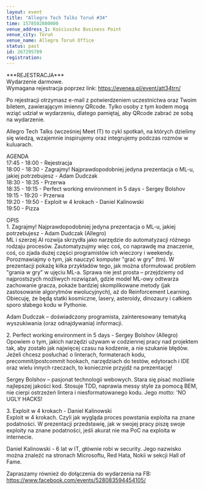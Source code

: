 ```yaml
---
layout: event
title: "Allegro Tech Talks Toruń #34"
time: 1578502800000
venue_address_1: Kościuszko Business Point
venue_city: Toruń
venue_name: Allegro Toruń Office
status: past
id: 267295789
registration: 
---
```


<p>***REJESTRACJA***
  <br/>Wydarzenie darmowe.
  <br/>Wymagana rejestracja poprzez link:
  <a href="https://evenea.pl/event/att34trn/" class="linkified">https://evenea.pl/event/att34trn/</a>
</p>
<p>Po rejestracji otrzymasz e-mail z potwierdzeniem uczestnictwa oraz Twoim biletem, zawierającym imienny QRcode. Tylko osoby z tym kodem mogą wziąć udział w wydarzeniu, dlatego pamiętaj, aby QRcode zabrać ze sobą na wydarzenie.</p>
<p>Allegro Tech Talks (wcześniej Meet IT) to cykl spotkań, na których dzielimy się wiedzą, wzajemnie inspirujemy oraz integrujemy podczas rozmów w kuluarach.</p>
<p>AGENDA
  <br/>17:45 - 18:00 - Rejestracja
  <br/>18:00 - 18:30 - Zagrajmy! Najprawdopodobniej jedyna prezentacja o ML-u, jakiej potrzebujesz - Adam Dudczak
  <br/>18:30 - 18:35 - Przerwa
  <br/>18:35 - 19:15 - Perfect working environment in 5 days - Sergey Bolshov
  <br/>19:15 - 19:20 - Przerwa
  <br/>19:20 - 19:50 - Exploit w 4 krokach - Daniel Kalinowski
  <br/>19:50 - Pizza</p>
<p>OPIS
  <br/>1. Zagrajmy! Najprawdopodobniej jedyna prezentacja o ML-u, jakiej potrzebujesz - Adam Dudczak (Allegro)
  <br/>ML i szerzej AI rozwija skrzydła jako narzędzie do automatyzacji różnego rodzaju procesów. Zautomatyzujmy więc coś, co naprawdę ma znaczenie, coś, co zjada dużej części programistów ich wieczory i weekendy. Porozmawiajmy o tym, jak nauczyć komputer
  "grać w gry" (tm). W prezentacji pokażę kilka przykładów tego, jak można sformułować problem "grania w gry" w ujęciu ML-a. Sprawa nie jest prosta – przejdziemy od najprostszych możliwych rozwiązań, gdzie model ML-owy odtwarza zachowanie gracza, pokaże
  bardziej skomplikowane metody (jak zastosowanie algorytmów ewolucyjnych), aż do Reinforcement Learning. Obiecuję, że będą statki kosmiczne, lasery, asteroidy, dinozaury i całkiem sporo słabego kodu w Pythonie.</p>
<p>Adam Dudczak – doświadczony programista, zainteresowany tematyką wyszukiwania (oraz odnajdywania) informacji.</p>
<p>2. Perfect working environment in 5 days - Sergey Bolshov (Allegro)
  <br/>Opowiem o tym, jakich narzędzi używam w codziennej pracy nad projektem tak, aby zostało jak najwięcej czasu na kodzenie, a nie szukanie błędów. Jeżeli chcesz posłuchać o linterach, formaterach kodu, precommit/postcommit hookach, narzędziach do testów,
  edytorach i IDE oraz wielu innych rzeczach, to koniecznie przyjdź na prezentację!</p>
<p>Sergey Bolshov – pasjonat technologii webowych. Stara się pisać możliwie najlepszej jakości kod. Stosuje TDD, naprawia messy style za pomocą BEM, nie cierpi ostrzeżeń lintera i niesformatowanego kodu. Jego motto: 'NO UGLY HACKS!</p>
<p>3. Exploit w 4 krokach - Daniel Kalinowski
  <br/>Exploit w 4 krokach. Czyli jak wygląda proces powstania exploita na znane podatności. W prezentacji przedstawię, jak w swojej pracy piszę swoje exploity na znane podatności, jeśli akurat nie ma PoC na exploita w internecie.</p>
<p>Daniel Kalinowski - 6 lat w IT, głównie robi w security. Jego nazwisko można znaleźć na stronach Microsoftu, Red Hata, Nokii w sekcji Hall of Fame.</p>
<p>Zapraszamy również do dołączenia do wydarzenia na FB:
  <br/>
  <a href="https://www.facebook.com/events/528083594454105/" class="linkified">https://www.facebook.com/events/528083594454105/</a>
</p>
